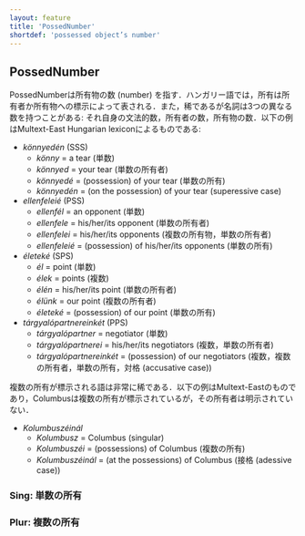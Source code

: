 ```yaml
---
layout: feature
title: 'PossedNumber'
shortdef: 'possessed object’s number'
---
```


## PossedNumber

PossedNumberは所有物の数 (number) を指す．ハンガリー語では，所有は所有者か所有物への標示によって表される．また，稀であるが名詞は3つの異なる数を持つことがある: それ自身の文法的数，所有者の数，所有物の数．以下の例はMultext-East Hungarian lexiconによるものである:

* <I>könnyedén</I> (SSS)
  * <I>könny</I> = a tear (単数)
  * <I>könnyed</I> = your tear (単数の所有者)
  * <I>könnyedé</I> = (possession) of your tear (単数の所有)
  * <I>könnyedén</I> = (on the possession) of your tear (superessive case)
* <I>ellenfeleié</I> (PSS)
  * <I>ellenfél</I> = an opponent (単数)
  * <I>ellenfele</I> = his/her/its opponent (単数の所有者)
  * <I>ellenfelei</I> = his/her/its opponents (複数の所有物，単数の所有者)
  * <I>ellenfeleié</I> = (possession) of his/her/its opponents (単数の所有)
* <I>életeké</I> (SPS)
  * <I>él</I> = point (単数)
  * <I>élek</I> = points (複数)
  * <I>élén</I> = his/her/its point (単数の所有者)
  * <I>élünk</I> = our point (複数の所有者)
  * <I>életeké</I> = (possession) of our point (単数の所有)
* <I>tárgyalópartnereinkét</I> (PPS)
  * <I>tárgyalópartner</I> = negotiator (単数)
  * <I>tárgyalópartnerei</I> = his/her/its negotiators (複数，単数の所有者)
  * <I>tárgyalópartnereinkét</I> = (possession) of our negotiators (複数，複数の所有者，単数の所有，対格 (accusative case))

複数の所有が標示される語は非常に稀である．以下の例はMultext-Eastのものであり，Columbusは複数の所有が標示されているが，その所有者は明示されていない．

* <I>Kolumbuszéinál</I>
  * <I>Kolumbusz</I> = Columbus (singular)
  * <I>Kolumbuszéi</I> = (possessions) of Columbus (複数の所有)
  * <I>Kolumbuszéinál</I> = (at the possessions) of Columbus (接格 (adessive case))

### Sing: 単数の所有

### Plur: 複数の所有